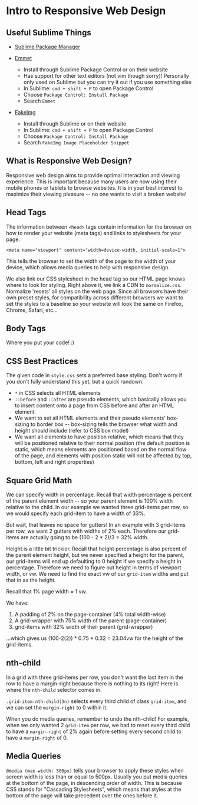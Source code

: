 # Intro to Responsive Web Design

## Useful Sublime Things

* [Sublime Package Manager](https://packagecontrol.io/installation)

* [Emmet](http://emmet.io/download/)
  * Install through Sublime Package Control or on their website
  * Has support for other text editors (not vim though sorry)! Personally only used on Sublime but you can try it out if you use something else
  * In Sublime: ```cmd + shift + P``` to open Package Control
  * Choose ```Package Control: Install Package```
  * Search ```Emmet```

* [FakeImg](http://fakeimg.pl/)
  * Install through Sublime or on their website
  * In Sublime: ```cmd + shift + P``` to open Package Control
  * Choose ```Package Control: Install Package```
  * Search ```FakeImg Image Placeholder Snippet```

## What is Responsive Web Design?

Responsive web design aims to provide optimal interaction and viewing experience.  This is important because many users are now using their mobile phones or tablets to browse websites.  It is in your best interest to maximize their viewing pleasure -- no one wants to visit a broken website!

## Head Tags

The information between ```<head>``` tags contain information for the browser on how to render your website (meta tags) and links to stylesheets for your page.

```
<meta name="viewport" content="width=device-width, initial-scale=1">
```

This tells the browser to set the width of the page to the width of your device, which allows media queries to help with responsive design.

We also link our CSS stylesheet in the head tag so our HTML page knows where to look for styling.  Right above it, we link a CDN to ```normalize.css```.  Normalize 'resets' all styles on the web page.  Since all browsers have their own preset styles, for compatibility across different browsers we want to set the styles to a baseline so your website will look the same on Firefox, Chrome, Safari, etc...

## Body Tags

Where you put your code! :)

## CSS Best Practices

The given code in ```style.css``` sets a preferred base styling.  Don't worry if you don't fully understand this yet, but a quick rundown:

* ```*``` in CSS selects all HTML elements
* ```::before``` and ```::after``` are pseudo elements, which basically allows you to insert content onto a page from CSS before and after an HTML element
* We want to set all HTML elements and their pseudo elements' box-sizing to border box -- box-sizing tells the browser what width and height should include (refer to CSS box model)
* We want all elements to have position relative, which means that they will be positioned relative to their normal position (the default position is static, which means elements are positioned based on the normal flow of the page, and elements with position static will not be affected by top, bottom, left and right properties)

## Square Grid Math

We can specify width in percentage.  Recall that width percentage is percent of the parent element width -- so your parent element is 100% width relative to the child.  In our example we wanted three grid-items per row, so we would specify each grid-item to have a width of 33%.

But wait, that leaves no space for gutters!  In an example with 3 grid-items per row, we want 2 gutters with widths of 2% each.  Therefore our grid-items are actually going to be (100 - 2 * 2)/3 = 32% width.

Height is a little bit trickier.  Recall that height percentage is also percent of the parent element height, but we never specified a height for the parent, our grid-items will end up defaulting to 0 height if we specify a height in percentage.  Therefore we need to figure out height in terms of viewport width, or vw.  We need to find the exact vw of our ```grid-item``` widths and put that in as the height.

Recall that 1% page width = 1 vw.

We have:

1. A padding of 2% on the page-container (4% total width-wise)
2. A grid-wrapper with 75% width of the parent (page-container)
3. grid-items with 32% width of their parent (grid-wrapper)

...which gives us (100-2(2)) * 0.75 * 0.32 = 23.04vw for the height of the grid-items.

## nth-child

In a grid with three grid-items per row, you don't want the last item in the row to have a margin-right because there is nothing to its right!  Here is where the ```nth-child``` selector comes in.

```.grid-item:nth-child(3n)``` selects every third child of class ```grid-item```, and we can set the ```margin-right``` to 0 within it.

When you do media queries, remember to undo the nth-child!  For example, when we only wanted 2 ```grid-item``` per row, we had to reset every third child to have a ```margin-right``` of 2% again before setting every second child to have a ```margin-right``` of 0.

## Media Queries

```@media (max-width: 500px)``` tells your browser to apply these styles when screen width is less than or equal to 500px.  Usually you put media queries at the bottom of the page, in descending order of width.  This is because CSS stands for "Cascading Stylesheets", which means that styles at the bottom of the page will take precedent over the ones before it.
